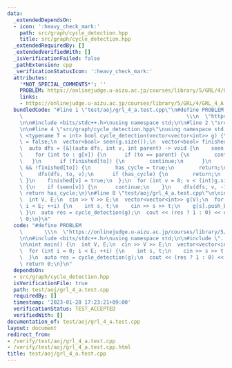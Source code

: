```yaml
---
data:
  _extendedDependsOn:
  - icon: ':heavy_check_mark:'
    path: src/graph/cycle_detection.hpp
    title: src/graph/cycle_detection.hpp
  _extendedRequiredBy: []
  _extendedVerifiedWith: []
  _isVerificationFailed: false
  _pathExtension: cpp
  _verificationStatusIcon: ':heavy_check_mark:'
  attributes:
    '*NOT_SPECIAL_COMMENTS*': ''
    PROBLEM: https://onlinejudge.u-aizu.ac.jp/courses/library/5/GRL/4/GRL_4_A
    links:
    - https://onlinejudge.u-aizu.ac.jp/courses/library/5/GRL/4/GRL_4_A
  bundledCode: "#line 1 \"test/aoj/grl_4_a.test.cpp\"\n#define PROBLEM           \
    \                                                     \\\n  \"https://onlinejudge.u-aizu.ac.jp/courses/library/5/GRL/4/GRL_4_A\"\
    \n\n#include <bits/stdc++.h>\nusing namespace std;\n\n#line 2 \"src/graph/cycle_detection.hpp\"\
    \n\n#line 4 \"src/graph/cycle_detection.hpp\"\nusing namespace std;\n\ntemplate\
    \ <typename T = int> bool cycle_detection(vector<vector<int>> g) {\n  bool has_cycle\
    \ = false;\n  vector<bool> seen(g.size());\n  vector<bool> finished(g.size());\n\
    \  auto dfs = [&](auto dfs, int v, int parent) -> void {\n    seen[v] = true;\n\
    \    for (int to : g[v]) {\n      if (to == parent) {\n        continue;\n   \
    \   }\n      if (finished[to]) {\n        continue;\n      }\n      if (seen[to]\
    \ && !finished[to]) {\n        has_cycle = true;\n        return;\n      }\n \
    \     dfs(dfs, to, v);\n      if (has_cycle) {\n        return;\n      }\n   \
    \ }\n    finished[v] = true;\n  };\n  for (int v = 0; v < (int)g.size(); ++v)\
    \ {\n    if (seen[v]) {\n      continue;\n    }\n    dfs(dfs, v, -1);\n  }\n \
    \ return has_cycle;\n}\n#line 8 \"test/aoj/grl_4_a.test.cpp\"\n\nint main() {\n\
    \  int V, E;\n  cin >> V >> E;\n  vector<vector<int>> g(V);\n  for (int i = 0;\
    \ i < E; ++i) {\n    int s, t;\n    cin >> s >> t;\n    g[s].push_back(t);\n \
    \ }\n  auto res = cycle_detection(g);\n  cout << (res ? 1 : 0) << endl;\n\n  return\
    \ 0;\n}\n"
  code: "#define PROBLEM                                                         \
    \       \\\n  \"https://onlinejudge.u-aizu.ac.jp/courses/library/5/GRL/4/GRL_4_A\"\
    \n\n#include <bits/stdc++.h>\nusing namespace std;\n\n#include \"../../src/graph/cycle_detection.hpp\"\
    \n\nint main() {\n  int V, E;\n  cin >> V >> E;\n  vector<vector<int>> g(V);\n\
    \  for (int i = 0; i < E; ++i) {\n    int s, t;\n    cin >> s >> t;\n    g[s].push_back(t);\n\
    \  }\n  auto res = cycle_detection(g);\n  cout << (res ? 1 : 0) << endl;\n\n \
    \ return 0;\n}\n"
  dependsOn:
  - src/graph/cycle_detection.hpp
  isVerificationFile: true
  path: test/aoj/grl_4_a.test.cpp
  requiredBy: []
  timestamp: '2023-01-28 17:23:21+09:00'
  verificationStatus: TEST_ACCEPTED
  verifiedWith: []
documentation_of: test/aoj/grl_4_a.test.cpp
layout: document
redirect_from:
- /verify/test/aoj/grl_4_a.test.cpp
- /verify/test/aoj/grl_4_a.test.cpp.html
title: test/aoj/grl_4_a.test.cpp
---
```

